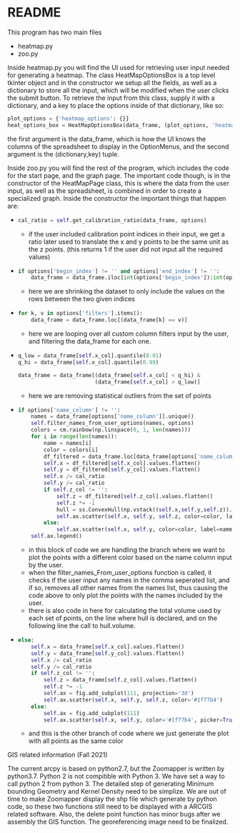 # README

This program has two main files

 - heatmap.py
 - zoo.py

Inside heatmap.py you will find the UI used for retrieving user input needed for generating a heatmap. The class HeatMapOptionsBox is a top level tkinter object and in the constructor we setup all the fields, as well as a dictionary to store all the input, which will be modified when the user clicks the submit button. To retrieve the input from this class, supply it with a dictionary, and a key to place the options inside of that dictionary, like so: 

```python
plot_options = {'heatmap_options': {}}
heat_options_box = HeatMapOptionsBox(data_frame, (plot_options, 'heatmap_options'))
```

the first argument is the data_frame, which is how the UI knows the columns of the spreadsheet to display in the OptionMenus, and the second argument is the (dictionary,key) tuple.

Inside zoo.py you will find the rest of the program, which includes the code for the start page, and the graph page. The important code though, is in the constructor of the HeatMapPage class, this is where the data from the user input, as well as the spreadsheet, is combined in order to create a specialized graph. Inside the constructor the important things that happen are: 

* ```python
  cal_ratio = self.get_calibration_ratio(data_frame, options)
  ```

  * if the user included calibration point indices in their input, we get a ratio later used to translate the x and y points to be the same unit as the z points. (this returns 1 if the user did not input all the required values)

* ```python
  if options['begin_index'] != '' and options['end_index'] != '':
      data_frame = data_frame.iloc[int(options['begin_index']):int(options['end_index'])]
  ```

  * here we are shrinking the dataset to only include the values on the rows between the two given indices

* ```python
  for k, v in options['filters'].items():
      data_frame = data_frame.loc[(data_frame[k] == v)]
  ```
  * here we are looping over all custom column filters input by the user, and filtering the data_frame for each one. 

* ```python
  q_low = data_frame[self.x_col].quantile(0.01)
  q_hi = data_frame[self.x_col].quantile(0.99)
  
  data_frame = data_frame[(data_frame[self.x_col] < q_hi) &
                          (data_frame[self.x_col] > q_low)]
  ```

  * here we are removing statistical outliers from the set of points

* ```python
  if options['name_column'] != '':
      names = data_frame[options['name_column']].unique()
      self.filter_names_from_user_options(names, options)
      colors = cm.rainbow(np.linspace(0, 1, len(names)))
      for i in range(len(names)):
          name = names[i]
          color = colors[i]
          df_filtered = data_frame.loc[data_frame[options['name_column']] == name]
          self.x = df_filtered[self.x_col].values.flatten()
          self.y = df_filtered[self.y_col].values.flatten()
          self.x /= cal_ratio
          self.y /= cal_ratio
          if self.z_col != '':
              self.z = df_filtered[self.z_col].values.flatten()
              self.z *= -1
              hull = ss.ConvexHull(np.vstack((self.x,self.y,self.z)).T)
              self.ax.scatter(self.x, self.y, self.z, color=color, label=name+": "+str(hull.volume) + " " + options['unit_type'] + "$^{3}$")
          else:
              self.ax.scatter(self.x, self.y, color=color, label=name, picker=True)
      self.ax.legend()
  ```

  * in this block of code we are handling the branch where we want to plot the points with a different color based on the name column input by the user.
  * when the filter_names_From_user_options function is called, it checks if the user input any names in the comma seperated list, and if so, removes all other names from the names list, thus causing the code above to only plot the points with the names included by the user.
  * there is also code in here for calculating the total volume used by each set of points, on the line where hull is declared, and on the following line the call to hull.volume.

* ```python
  else:
      self.x = data_frame[self.x_col].values.flatten()
      self.y = data_frame[self.y_col].values.flatten()
      self.x /= cal_ratio
      self.y /= cal_ratio
      if self.z_col != '':
          self.z = data_frame[self.z_col].values.flatten()
          self.z *= -1
          self.ax = fig.add_subplot(111, projection='3d')
          self.ax.scatter(self.x, self.y, self.z, color='#1f77b4')
      else:
          self.ax = fig.add_subplot(111)
          self.ax.scatter(self.x, self.y, color='#1f77b4', picker=True)
  ```

  * and this is the other branch of code where we just generate the plot with all points as the same color


GIS related information (Fall 2021)

The current arcpy is based on python2.7, but the Zoomapper is written by python3.7. Python 2 is not compitible with Python 3. We have set a way to call python 2 from python 3. The detailed step of generating Minimum bounding Geometry and Kernel Density need to be simplize. We are out of time to make Zoomapper display the shp file which generate by python code, so these two functions still need to be displayed with a ARCGIS related software. Also, the delete point function has minor bugs after we assembly the GIS function. The georeferencing image need to be finalized.
